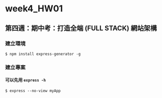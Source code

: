 # week4_HW01

## 第四週：期中考：打造全端 (FULL STACK) 網站架構

### 建立環境

```
$ npm install express-generator -g
```

### 建立專案

#### 可以先用 `express -h`

```
$ express --no-view myApp
```
